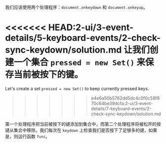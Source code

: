 
我们应该使用两个处理程序：`document.onkeydown` 和 `document.onkeyup`。

<<<<<<< HEAD:2-ui/3-event-details/5-keyboard-events/2-check-sync-keydown/solution.md
让我们创建一个集合 `pressed = new Set()` 来保存当前被按下的键。
=======
Let's create a set `pressed = new Set()` to keep currently pressed keys.
>>>>>>> e4e6a50b5762dd5dc4c0f0c58f870c64be39dcfa:2-ui/3-event-details/7-keyboard-events/2-check-sync-keydown/solution.md

第一个处理程序把当前被按下的键添加到集合中，而第二个处理程序将被松开的按键从集合中移除。我们每次在 `keydown` 上检查我们是否按下了足够多的键，如果是，则运行函数 `func`。
